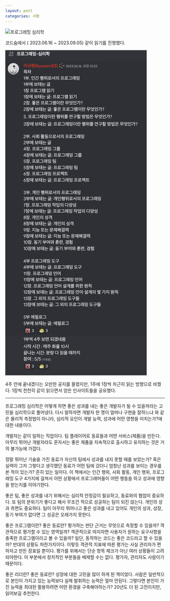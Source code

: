```yaml
---
layout: post
categories: 서평
---
```


![프로그래밍 심리학](https://image.yes24.com/momo/TopCate306/MidCate007/30569639.jpg)

코드숨에서 ( 2023.06.16 ~ 2023.09.05) 같이 읽기를 진행했다. 
     
![같이 읽기 캡쳐](<../assets/img/프로그래밍 심리학 같이 읽기.png>)

4주 안에 끝내겠다는 오만한 공지를 올렸지만, 1주에 1장씩 차근히 읽는 방향으로 바꿨다. 1장씩 천천히 같이 읽으면서 얻은 인사이트들을 공유했다.

*** 

프로그래밍 심리학은 어떻게 하면 좋은 성과를 내는 좋은 개발자가 될 수 있을까라는 고민을 심리학으로 풀어냈다. 다시 말하자면 개발자 한 명이 얼마나 구현을 잘하느냐 와 같은 물리적 측정법이 아니라, 심리적 요인이 개발 능력, 성과에 어떤 영향을 미치는가?에 대한 내용이다.

개발자는 같이 일하는 직업이다. 팀 플레이어로 동료들과 어떤 서비스(제품)을 만든다. 아무리 뛰어난 개발자라도 혼자서는 좋은 제품을 지속적으로 출시하고 유지하는 것은 거의 불가능에 가깝다.

정말 뛰어난 기술을 가진 동료가 자신의 팀에서 성과를 내지 못할 때를 보았는가? 혹은 실력이 그저 그렇다고 생각했던 동료가 어떤 팀에 갔더니 엄청난 성과를 보이는 경우를 본 적이 있는가? 흔히 있는 일이다. 이 책에서는 인간 행위, 사회 활동, 개인 행위, 프로그래밍 도구 4가지에 걸쳐서 어떤 상황에서 프로그래머들이 어떤 행동을 하고 성과에 영향을 받는지를 이야기한다.

좋은 팀, 좋은 성과를 내기 위해서는 심리적 안정감이 필요하고, 동료와의 협업이 중요하다. 또 팀의 분위기가 좋다고 해서 무조건 적으로 성공하는 팀이 되진 않는다. 개인의 성과 측면도 중요하다. 팀이 아무리 뛰어나고 좋은 성과를 내고 있어도 개인의 성과, 성장, 동기 부여가 없다면 그 성공은 오래가지 못한다.

좋은 프로그램이란? 좋은 동료란? 평가하는 판단 근거는 무엇으로 측정할 수 있을까? 객관적으로 평가할 수 있는 영역일까? 객관적으로 따지자면 사용자가 원하는 요구사항을 충족한 프로그램이라고 볼 수 있을까? 일단, 동작하는 코드는 좋은 코드라고 할 수 있을까? 반대의 상황도 마찬가지이다. 이렇듯 객관적 지표에 따른 평가는 사실 관리자가 편하자고 만든 장표일 뿐이다. 평가를 위해서는 단순 항목 체크가 아닌 여러 상황들이 고려되야한다. 이 부분에서 정치적인 부분들을 배제할 수는 없다. 평가자, 관리자도 사람이기 때문이다.

좋은 리더란? 좋은 동료란? 성장에 대한 고민을 많이 하게 된 책이었다. 사람은 일반적으로 본인이 가지고 있는 능력보다 실제 발휘하는 능력은 얼마 안된다. 그렇다면 본인이 가진 능력을 최대한 활용하려면 어떤 환경을 구축해야하는가? 20년도 더 된 고전이지만, 읽어보길 추천한다. 

